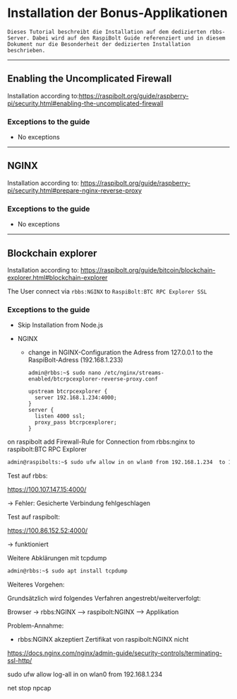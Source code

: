 # Installation der Bonus-Applikationen
```
Dieses Tutorial beschreibt die Installation auf dem dedizierten rbbs-Server. Dabei wird auf den RaspiBolt Guide referenziert und in diesem Dokument nur die Besonderheit der dedizierten Installation beschrieben.
```

---

## Enabling the Uncomplicated Firewall

Installation according to:https://raspibolt.org/guide/raspberry-pi/security.html#enabling-the-uncomplicated-firewall

### Exceptions to the guide

- No exceptions

---

## NGINX

Installation according to: https://raspibolt.org/guide/raspberry-pi/security.html#prepare-nginx-reverse-proxy

### Exceptions to the guide

- No exceptions

___

## Blockchain explorer

Installation according to: https://raspibolt.org/guide/bitcoin/blockchain-explorer.html#blockchain-explorer

The User connect via ``rbbs:NGINX`` to ``RaspiBolt:BTC RPC Explorer SSL`` 

### Exceptions to the guide

- Skip Installation from Node.js

- NGINX

  - change in NGINX-Configuration the Adress from 127.0.0.1 to the RaspiBolt-Adress (192.168.1.233)

    ```shell
    admin@rbbs:~$ sudo nano /etc/nginx/streams-enabled/btcrpcexplorer-reverse-proxy.conf
    ```

    ```
    upstream btcrpcexplorer {
      server 192.168.1.234:4000;
    }
    server {
      listen 4000 ssl;
      proxy_pass btcrpcexplorer;
    }
    ```

    

on raspibolt add Firewall-Rule for Connection from rbbs:nginx to raspibolt:BTC RPC Explorer

```sh
admin@raspibolts:~$ sudo ufw allow in on wlan0 from 192.168.1.234  to 192.168.1.233 port 3002 comment "allow BTC RPC Explorer SSL from rbbs"
```

Test auf rbbs:

https://100.107.147.15:4000/

-> Fehler: Gesicherte Verbindung fehlgeschlagen

Test auf raspibolt:

https://100.86.152.52:4000/

-> funktioniert



Weitere Abklärungen mit tcpdump

```sh
admin@rbbs:~$ sudo apt install tcpdump
```

Weiteres Vorgehen:

Grundsätzlich wird folgendes Verfahren angestrebt/weiterverfolgt:

Browser -> rbbs:NGINX --> raspibolt:NGINX --> Applikation

Problem-Annahme:

- rbbs:NGINX akzeptiert Zertifikat von  raspibolt:NGINX nicht

https://docs.nginx.com/nginx/admin-guide/security-controls/terminating-ssl-http/



sudo ufw allow log-all in on wlan0 from 192.168.1.234

net stop npcap
